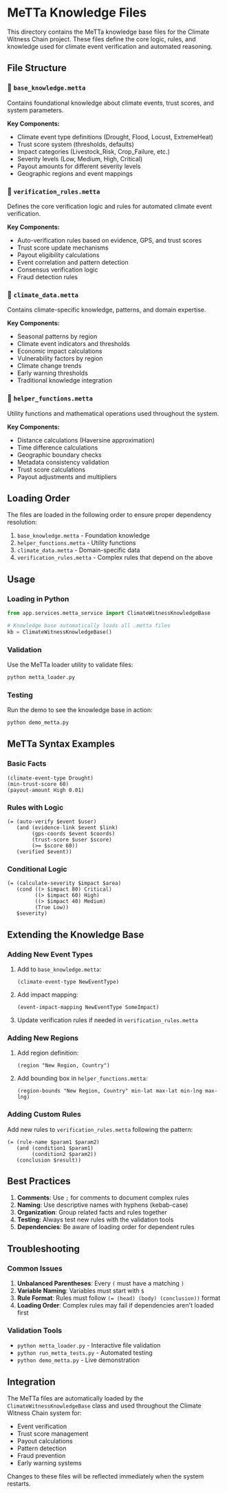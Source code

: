 # MeTTa Knowledge Files

This directory contains the MeTTa knowledge base files for the Climate Witness Chain project. These files define the core logic, rules, and knowledge used for climate event verification and automated reasoning.

## File Structure

### 📄 `base_knowledge.metta`

Contains foundational knowledge about climate events, trust scores, and system parameters.

**Key Components:**

- Climate event type definitions (Drought, Flood, Locust, ExtremeHeat)
- Trust score system (thresholds, defaults)
- Impact categories (Livestock_Risk, Crop_Failure, etc.)
- Severity levels (Low, Medium, High, Critical)
- Payout amounts for different severity levels
- Geographic regions and event mappings

### 📄 `verification_rules.metta`

Defines the core verification logic and rules for automated climate event verification.

**Key Components:**

- Auto-verification rules based on evidence, GPS, and trust scores
- Trust score update mechanisms
- Payout eligibility calculations
- Event correlation and pattern detection
- Consensus verification logic
- Fraud detection rules

### 📄 `climate_data.metta`

Contains climate-specific knowledge, patterns, and domain expertise.

**Key Components:**

- Seasonal patterns by region
- Climate event indicators and thresholds
- Economic impact calculations
- Vulnerability factors by region
- Climate change trends
- Early warning thresholds
- Traditional knowledge integration

### 📄 `helper_functions.metta`

Utility functions and mathematical operations used throughout the system.

**Key Components:**

- Distance calculations (Haversine approximation)
- Time difference calculations
- Geographic boundary checks
- Metadata consistency validation
- Trust score calculations
- Payout adjustments and multipliers

## Loading Order

The files are loaded in the following order to ensure proper dependency resolution:

1. `base_knowledge.metta` - Foundation knowledge
2. `helper_functions.metta` - Utility functions
3. `climate_data.metta` - Domain-specific data
4. `verification_rules.metta` - Complex rules that depend on the above

## Usage

### Loading in Python

```python
from app.services.metta_service import ClimateWitnessKnowledgeBase

# Knowledge base automatically loads all .metta files
kb = ClimateWitnessKnowledgeBase()
```

### Validation

Use the MeTTa loader utility to validate files:

```bash
python metta_loader.py
```

### Testing

Run the demo to see the knowledge base in action:

```bash
python demo_metta.py
```

## MeTTa Syntax Examples

### Basic Facts

```metta
(climate-event-type Drought)
(min-trust-score 60)
(payout-amount High 0.01)
```

### Rules with Logic

```metta
(= (auto-verify $event $user)
   (and (evidence-link $event $link)
        (gps-coords $event $coords)
        (trust-score $user $score)
        (>= $score 60))
   (verified $event))
```

### Conditional Logic

```metta
(= (calculate-severity $impact $area)
   (cond ((> $impact 80) Critical)
         ((> $impact 60) High)
         ((> $impact 40) Medium)
         (True Low))
   $severity)
```

## Extending the Knowledge Base

### Adding New Event Types

1. Add to `base_knowledge.metta`:

   ```metta
   (climate-event-type NewEventType)
   ```

2. Add impact mapping:

   ```metta
   (event-impact-mapping NewEventType SomeImpact)
   ```

3. Update verification rules if needed in `verification_rules.metta`

### Adding New Regions

1. Add region definition:

   ```metta
   (region "New Region, Country")
   ```

2. Add bounding box in `helper_functions.metta`:
   ```metta
   (region-bounds "New Region, Country" min-lat max-lat min-lng max-lng)
   ```

### Adding Custom Rules

Add new rules to `verification_rules.metta` following the pattern:

```metta
(= (rule-name $param1 $param2)
   (and (condition1 $param1)
        (condition2 $param2))
   (conclusion $result))
```

## Best Practices

1. **Comments**: Use `;` for comments to document complex rules
2. **Naming**: Use descriptive names with hyphens (kebab-case)
3. **Organization**: Group related facts and rules together
4. **Testing**: Always test new rules with the validation tools
5. **Dependencies**: Be aware of loading order for dependent rules

## Troubleshooting

### Common Issues

1. **Unbalanced Parentheses**: Every `(` must have a matching `)`
2. **Variable Naming**: Variables must start with `$`
3. **Rule Format**: Rules must follow `(= (head) (body) (conclusion))` format
4. **Loading Order**: Complex rules may fail if dependencies aren't loaded first

### Validation Tools

- `python metta_loader.py` - Interactive file validation
- `python run_metta_tests.py` - Automated testing
- `python demo_metta.py` - Live demonstration

## Integration

The MeTTa files are automatically loaded by the `ClimateWitnessKnowledgeBase` class and used throughout the Climate Witness Chain system for:

- Event verification
- Trust score management
- Payout calculations
- Pattern detection
- Fraud prevention
- Early warning systems

Changes to these files will be reflected immediately when the system restarts.
